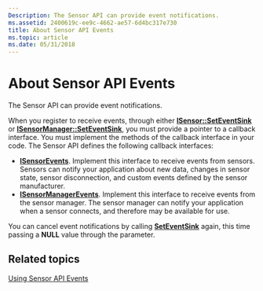 ```yaml
---
Description: The Sensor API can provide event notifications.
ms.assetid: 2400619c-ee9c-4662-ae57-6d4bc317e730
title: About Sensor API Events
ms.topic: article
ms.date: 05/31/2018
---
```


# About Sensor API Events

The Sensor API can provide event notifications.

When you register to receive events, through either [**ISensor::SetEventSink**](/windows/win32/api/sensorsapi/nf-sensorsapi-isensor-seteventsink) or [**ISensorManager::SetEventSink**](/windows/win32/api/sensorsapi/nf-sensorsapi-isensormanager-seteventsink), you must provide a pointer to a callback interface. You must implement the methods of the callback interface in your code. The Sensor API defines the following callback interfaces:

-   [**ISensorEvents**](/windows/desktop/api/sensorsapi/nn-sensorsapi-isensorevents). Implement this interface to receive events from sensors. Sensors can notify your application about new data, changes in sensor state, sensor disconnection, and custom events defined by the sensor manufacturer.
-   [**ISensorManagerEvents**](/windows/desktop/api/sensorsapi/nn-sensorsapi-isensormanagerevents). Implement this interface to receive events from the sensor manager. The sensor manager can notify your application when a sensor connects, and therefore may be available for use.

You can cancel event notifications by calling [**SetEventSink**](/windows/win32/api/sensorsapi/nf-sensorsapi-isensor-seteventsink) again, this time passing a **NULL** value through the parameter.

## Related topics

<dl> <dt>

[Using Sensor API Events](using-sensor-api-events.md)
</dt> </dl>

 

 